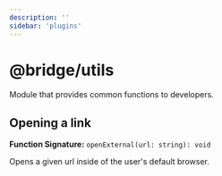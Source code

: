 ```yaml
---
description: ''
sidebar: 'plugins'
---
```


# @bridge/utils

Module that provides common functions to developers.

## Opening a link

**Function Signature:** `openExternal(url: string): void`

Opens a given url inside of the user's default browser.
